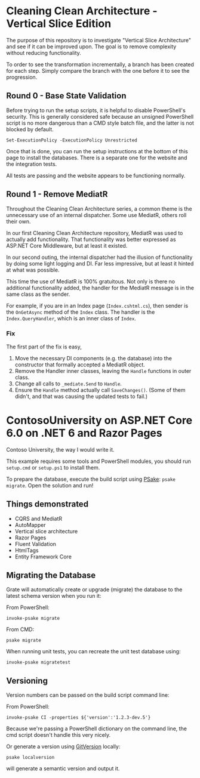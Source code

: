 # Cleaning Clean Architecture - Vertical Slice Edition

The purpose of this repository is to investigate "Vertical Slice Architecture" and see if it can be improved upon. The goal is to remove complexity without reducing functionality.

To order to see the transformation incrementally, a branch has been created for each step. Simply compare the branch with the one before it to see the progression.


## Round 0 - Base State Validation

Before trying to run the setup scripts, it is helpful to disable PowerShell's security. This is generally considered safe because an unsigned PowerShell script is no more dangerous than a CMD style batch file, and the latter is not blocked by default.

```
Set-ExecutionPolicy -ExecutionPolicy Unrestricted
```

Once that is done, you can run the setup instructions at the bottom of this page to install the databases. There is a separate one for the website and the integration tests.

All tests are passing and the website appears to be functioning normally.

## Round 1 - Remove MediatR

Throughout the Cleaning Clean Architecture series, a common theme is the unnecessary use of an internal dispatcher. Some use MediatR, others roll their own. 

In our first Cleaning Clean Architecture repository, MediatR was used to actually add functionality. That functionality was better expressed as ASP.NET Core Middleware, but at least it existed.

In our second outing, the internal dispatcher had the illusion of functionality by doing some light logging and DI. Far less impressive, but at least it hinted at what was possible.

This time the use of MediatR is 100% gratuitous. Not only is there no additional functionality added, the handler for the MediatR message is in the same class as the sender.

For example, if you are in an Index page (`Index.cshtml.cs`), then sender is the `OnGetAsync` method of the `Index` class. The handler is the `Index.QueryHandler`, which is an inner class of `Index`.


### Fix

The first part of the fix is easy, 

1. Move the necessary DI components (e.g. the database) into the constructor that formally accepted a MediatR object.
2. Remove the Handler inner classes, leaving the `Handle` functions in outer class. 
3. Change all calls to `_mediate.Send` to `Handle`.
4. Ensure the `Handle` method actually call `SaveChanges()`. (Some of them didn't, and that was causing the updated tests to fail.)


 



# ContosoUniversity on ASP.NET Core 6.0 on .NET 6 and Razor Pages

Contoso University, the way I would write it.

This example requires some tools and PowerShell modules, you should run `setup.cmd` or `setup.ps1` to install them.

To prepare the database, execute the build script using [PSake](https://psake.readthedocs.io/): `psake migrate`. Open the solution and run!

## Things demonstrated

- CQRS and MediatR
- AutoMapper
- Vertical slice architecture
- Razor Pages
- Fluent Validation
- HtmlTags
- Entity Framework Core

## Migrating the Database

Grate will automatically create or upgrade (migrate) the database to the latest schema version when you run it:

From PowerShell:
```
invoke-psake migrate
```

From CMD:
```
psake migrate
```

When running unit tests, you can recreate the unit test database using:

```
invoke-psake migratetest
```

## Versioning

Version numbers can be passed on the build script command line:

From PowerShell:
```
invoke-psake CI -properties ${'version':'1.2.3-dev.5'}
```

Because we're passing a PowerShell dictionary on the command line, the cmd script doesn't handle this very nicely.

Or generate a version using [GitVersion](https://gitversion.net/docs/) locally:
```
psake localversion
```
will generate a semantic version and output it.


